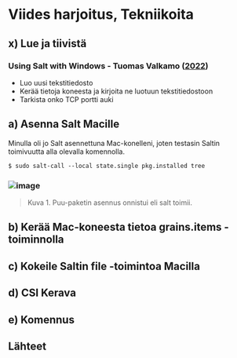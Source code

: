 # Viides harjoitus, Tekniikoita
## x) Lue ja tiivistä
### Using Salt with Windows - Tuomas Valkamo ([2022](https://tuomasvalkamo.com/CMS-course/week-5/))
- Luo uusi tekstitiedosto
- Kerää tietoja koneesta ja kirjoita ne luotuun tekstitiedostoon
- Tarkista onko TCP portti auki
  
## a) Asenna Salt Macille
Minulla oli jo Salt asennettuna Mac-konelleni, joten testasin Saltin toimivuutta alla olevalla komennolla.

    $ sudo salt-call --local state.single pkg.installed tree
### ![image](https://github.com/Lambizzzz/infra-as-code/assets/148875838/1240609a-bdd8-48ba-83b7-a2f1fd8211ac)

> Kuva 1. Puu-paketin asennus onnistui eli salt toimii.

## b) Kerää Mac-koneesta tietoa grains.items -toiminnolla
## c) Kokeile Saltin file -toimintoa Macilla
## d) CSI Kerava
## e) Komennus
## Lähteet
